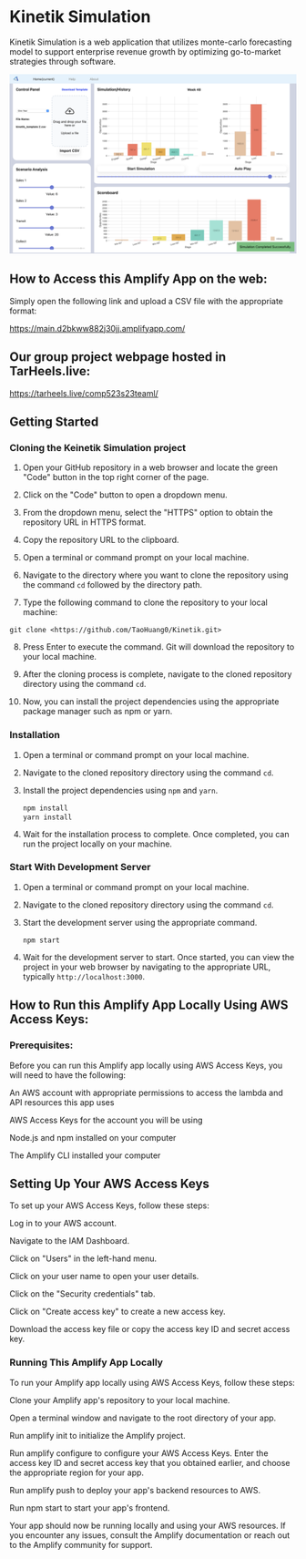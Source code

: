 # Kinetik Simulation
Kinetik Simulation is a web application that utilizes monte-carlo forecasting model to support enterprise revenue growth by optimizing go-to-market strategies through software.

![Kinetik Simulation Application View](./src/Images/KinetikSImulationView.png)

## How to Access this Amplify App on the web:

Simply open the following link and upload a CSV file with the appropriate format:

https://main.d2bkww882j30jj.amplifyapp.com/

## Our group project webpage hosted in TarHeels.live:
https://tarheels.live/comp523s23teaml/

## Getting Started

### Cloning the Keinetik Simulation project

1. Open your GitHub repository in a web browser and locate the green "Code" button in the top right corner of the page.

2. Click on the "Code" button to open a dropdown menu.

3. From the dropdown menu, select the "HTTPS" option to obtain the repository URL in HTTPS format.

4. Copy the repository URL to the clipboard.

5. Open a terminal or command prompt on your local machine.

6. Navigate to the directory where you want to clone the repository using the command `cd` followed by the directory path.

7. Type the following command to clone the repository to your local machine:

```
git clone <https://github.com/TaoHuang0/Kinetik.git>
```

8. Press Enter to execute the command. Git will download the repository to your local machine.

9. After the cloning process is complete, navigate to the cloned repository directory using the command `cd`.

10. Now, you can install the project dependencies using the appropriate package manager such as npm or yarn.

### Installation

1. Open a terminal or command prompt on your local machine.
2. Navigate to the cloned repository directory using the command `cd`.
3. Install the project dependencies using `npm` and `yarn`.
   
    ```
    npm install
    yarn install
    ```

4. Wait for the installation process to complete. Once completed, you can run the project locally on your machine.

### Start With Development Server

1. Open a terminal or command prompt on your local machine.
2. Navigate to the cloned repository directory using the command `cd`.
3. Start the development server using the appropriate command.
   
    ```
    npm start
    ```

4. Wait for the development server to start. Once started, you can view the project in your web browser by navigating to the appropriate URL, typically `http://localhost:3000`.

## How to Run this Amplify App Locally Using AWS Access Keys:

### Prerequisites:
Before you can run this Amplify app locally using AWS Access Keys, you will need to have the following:

An AWS account with appropriate permissions to access the lambda and API resources this app uses

AWS Access Keys for the account you will be using

Node.js and npm installed on your computer

The Amplify CLI installed your computer

## Setting Up Your AWS Access Keys

To set up your AWS Access Keys, follow these steps:

Log in to your AWS account.

Navigate to the IAM Dashboard.

Click on "Users" in the left-hand menu.

Click on your user name to open your user details.

Click on the "Security credentials" tab.

Click on "Create access key" to create a new access key.

Download the access key file or copy the access key ID and secret access key.

### Running This Amplify App Locally

To run your Amplify app locally using AWS Access Keys, follow these steps:

Clone your Amplify app's repository to your local machine.

Open a terminal window and navigate to the root directory of your app.

Run amplify init to initialize the Amplify project.

Run amplify configure to configure your AWS Access Keys. Enter the access key ID and secret access key that you obtained earlier, and choose the appropriate region for your app.

Run amplify push to deploy your app's backend resources to AWS.

Run npm start to start your app's frontend.

Your app should now be running locally and using your AWS resources. If you encounter any issues, consult the Amplify documentation or reach out to the Amplify community for support.
